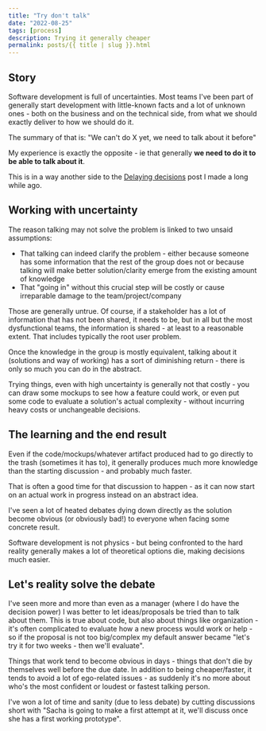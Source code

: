 ```yaml
---
title: "Try don't talk"
date: "2022-08-25"
tags: [process]
description: Trying it generally cheaper
permalink: posts/{{ title | slug }}.html
---
```


## Story 

Software development is full of uncertainties. Most teams I've been part of generally start development with little-known facts and a lot of unknown ones - both on the business and on the technical side, from what we should exactly deliver to how we should do it.

The summary of that is: "We can't do X yet, we need to talk about it before"

My experience is exactly the opposite - ie that generally **we need to do it to be able to talk about it**.

This is in a way another side to the [Delaying decisions](https://www.joyouscoding.com/posts/delaying-decisions.html) post I made a long while ago.

## Working with uncertainty

The reason talking may not solve the problem is linked to two unsaid assumptions:

- That talking can indeed clarify the problem - either because someone has some information that the rest of the group does not or because talking will make better solution/clarity emerge from the existing amount of knowledge
- That "going in" without this crucial step will be costly or cause irreparable damage to the team/project/company

Those are generally untrue. Of course, if a stakeholder has a lot of information that has not been shared, it needs to be, but in all but the most dysfunctional teams, the information is shared - at least to a reasonable extent. That includes typically the root user problem.

Once the knowledge in the group is mostly equivalent, talking about it (solutions and way of working) has a sort of diminishing return - there is only so much you can do in the abstract.

Trying things, even with high uncertainty is generally not that costly - you can draw some mockups to see how a feature could work, or even put some code to evaluate a solution's actual complexity - without incurring heavy costs or unchangeable decisions.

## The learning and the end result

Even if the code/mockups/whatever artifact produced had to go directly to the trash (sometimes it has to), it generally produces much more knowledge than the starting discussion - and probably much faster.

That is often a good time for that discussion to happen - as it can now start on an actual work in progress instead on an abstract idea.

I've seen a lot of heated debates dying down directly as the solution become obvious (or obviously bad!) to everyone when facing some concrete result.

Software development is not physics - but being confronted to the hard reality generally makes a lot of theoretical options die, making decisions much easier. 

## Let's reality solve the debate

I've seen more and more than even as a manager (where I do have the decision power) I was better to let ideas/proposals be tried than to talk about them. This is true about code, but also about things like organization - it's often complicated to evaluate how a new process would work or help - so if the proposal is not too big/complex my default answer became "let's try it for two weeks - then we'll evaluate".

Things that work tend to become obvious in days - things that don't die by themselves well before the due date. In addition to being cheaper/faster, it tends to avoid a lot of ego-related issues - as suddenly it's no more about who's the most confident or loudest or fastest talking person.

I've won a lot of time and sanity (due to less debate) by cutting discussions short with "Sacha is going to make a first attempt at it, we'll discuss once she has a first working prototype".
